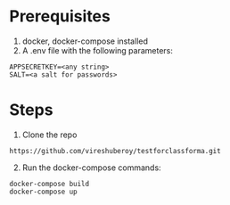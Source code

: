 # Prerequisites
1. docker, docker-compose installed
2. A .env file with the following parameters:
```
APPSECRETKEY=<any string>
SALT=<a salt for passwords>
```

# Steps
1. Clone the repo
```
https://github.com/vireshuberoy/testforclassforma.git
```
2. Run the docker-compose commands:
```
docker-compose build
docker-compose up
```
